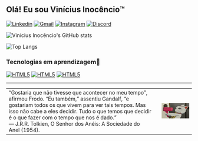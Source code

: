 ## Olá! Eu sou Vinícius Inocêncio™️

[![Linkedin](https://img.shields.io/badge/LinkedIn-0077B5?style=for-the-badge&logo=linkedin&logoColor=white)](https://www.linkedin.com/in/vinicius-inoc%C3%AAncio-6a34a8302/)
[![Gmail](https://img.shields.io/badge/Gmail-D14836?style=for-the-badge&logo=gmail&logoColor=white)](mailto:vinicius1silva61@gmail.com?subject=Olá&body=Gostaria%20de%20falar%20com%20você.)
[![Instagram](https://img.shields.io/badge/Instagram-E4405F?style=for-the-badge&logo=instagram&logoColor=white)](https://www.instagram.com/vini.inocencio/)
[![Discord](https://img.shields.io/badge/Discord-7289DA?style=for-the-badge&logo=discord&logoColor=white)](https://discord.gg/3ZvarxDnsb)

![Vinícius Inocêncio's GitHub stats](https://github-readme-stats.vercel.app/api?username=inocenciooo&show_icons=true&theme=radical)

![Top Langs](https://github-readme-stats.vercel.app/api/top-langs/?username=inocenciooo&layout=compact)



### Tecnologias em aprendizagem🔰
[![HTML5](https://img.shields.io/badge/HTML5-E34F26?style=for-the-badge&logo=html5&logoColor=white
)](#)
[![HTML5](https://img.shields.io/badge/CSS3-1572B6?style=for-the-badge&logo=css3&logoColor=white
)](#)
[![HTML5](https://img.shields.io/badge/JavaScript-F7DF1E?style=for-the-badge&logo=javascript&logoColor=black)](#)

---

<table>
  <tr>
    <td style="vertical-align: middle; padding-right: 20px; max-width: 60%;">
      “Gostaria que não tivesse que acontecer no meu tempo”, afirmou Frodo. “Eu também,” assentiu Gandalf, “e gostariam todos os que vivem para ver tais tempos. Mas isso não cabe a eles decidir. Tudo o que temos que decidir é o que fazer com o tempo que nos é dado.”<br>
      — J.R.R. Tolkien, O Senhor dos Anéis: A Sociedade do Anel (1954).
    </td>
    <td style="vertical-align: middle;">
      <img src="/turbo-granny-dandadan.gif" width="400" height="auto" alt="turboGranny" />
    </td>
  </tr>
</table>
